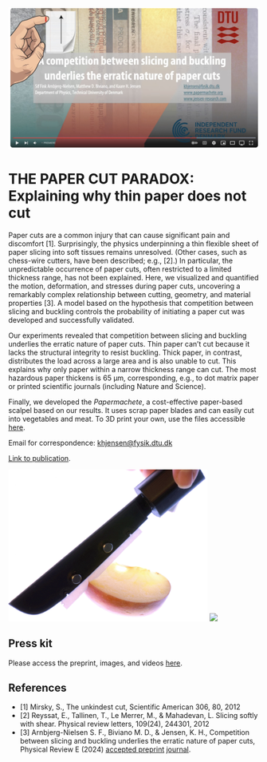 [![Everything Is AWESOME](img/yt.jpg)](https://www.youtube.com/watch?v=jLBR2mwTyBM "Everything Is AWESOME")

# THE PAPER CUT PARADOX: Explaining why thin paper does not cut
Paper cuts are a common injury that can cause significant pain and discomfort [1]. Surprisingly, the physics underpinning a thin flexible sheet of paper slicing into soft tissues remains unresolved. (Other cases, such as chess-wire cutters, have been described; e.g., [2].) In particular, the unpredictable occurrence of paper cuts, often restricted to a limited thickness range, has not been explained. Here, we visualized and quantified the motion, deformation, and stresses during paper cuts, uncovering a remarkably complex relationship between cutting, geometry, and material properties [3]. A model based on the hypothesis that competition between slicing and buckling controls the probability of initiating a paper cut was developed and successfully validated. 



Our experiments revealed that competition between slicing and buckling underlies the erratic nature of paper cuts. Thin paper can’t cut because it lacks the structural integrity to resist buckling. Thick paper, in contrast, distributes the load across a large area and is also unable to cut. This explains why only paper within a narrow thickness range can cut. The most hazardous paper thickens is 65 μm, corresponding, e.g., to dot matrix paper or printed scientific journals (including Nature and Science). 

Finally, we developed the _Papermachete_, a cost-effective paper-based scalpel based on our results. It uses scrap paper blades and can easily cut into vegetables and meat. To 3D print your own, use the files accessible [here](https://github.com/Jensen-Lab/PhysicsOfPaperCuts/tree/main/3DPrint).

Email for correspondence: khjensen@fysik.dtu.dk 

[Link to publication](http://journals.aps.org/pre/accepted/aa072Kc5A071ae0708c39799a466b7d26e3ac2a0e). 

<img src="img/papermachete2.JPG" width="400"> <img  src="img/cutting.gif" width="150" ALIGN=”right”>

## Press kit
Please access the preprint, images, and videos [here](PressKit).

## References
- [1] Mirsky, S., The unkindest cut, Scientific American 306, 80, 2012
- [2] Reyssat, E., Tallinen, T., Le Merrer, M., & Mahadevan, L. Slicing softly with shear. Physical review letters, 109(24), 244301, 2012
- [3] Arnbjerg-Nielsen S. F., Biviano M. D., & Jensen, K. H., Competition between slicing and buckling underlies the erratic nature of paper cuts, Physical Review E (2024) [accepted preprint](PressKit/manuscript.pdf) [journal](http://journals.aps.org/pre/accepted/aa072Kc5A071ae0708c39799a466b7d26e3ac2a0e). 

